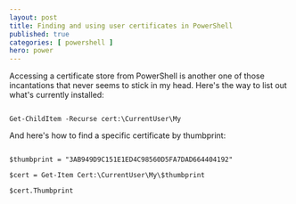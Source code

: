 ```yaml
---
layout: post
title: Finding and using user certificates in PowerShell
published: true 
categories: [ powershell ]
hero: power
---
```


Accessing a certificate store from PowerShell is another one of those incantations that never 
seems to stick in my head. Here's the way to list out what's currently installed:

~~~

Get-ChildItem -Recurse cert:\CurrentUser\My

~~~

And here's how to find a specific certificate by thumbprint:

~~~

$thumbprint = "3AB949D9C151E1ED4C98560D5FA7DAD664404192"

$cert = Get-Item Cert:\CurrentUser\My\$thumbprint  

$cert.Thumbprint

~~~



